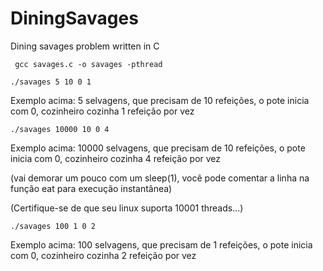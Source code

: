 # DiningSavages
Dining savages problem written  in C

```
 gcc savages.c -o savages -pthread
```

```
./savages 5 10 0 1
```

Exemplo acima:
5 selvagens, que precisam de 10 refeições, o pote inicia com 0, cozinheiro cozinha 1 refeição por vez

```
./savages 10000 10 0 4
```

Exemplo acima:
10000 selvagens, que precisam de 10 refeições, o pote inicia com 0, cozinheiro cozinha 4 refeição por vez


(vai demorar um pouco com um sleep(1), você pode comentar a linha na função eat para execução instantânea)


(Certifique-se de que seu linux suporta 10001 threads...)



```
./savages 100 1 0 2
```

Exemplo acima:
100 selvagens, que precisam de 1 refeições, o pote inicia com 0, cozinheiro cozinha 2 refeição por vez
